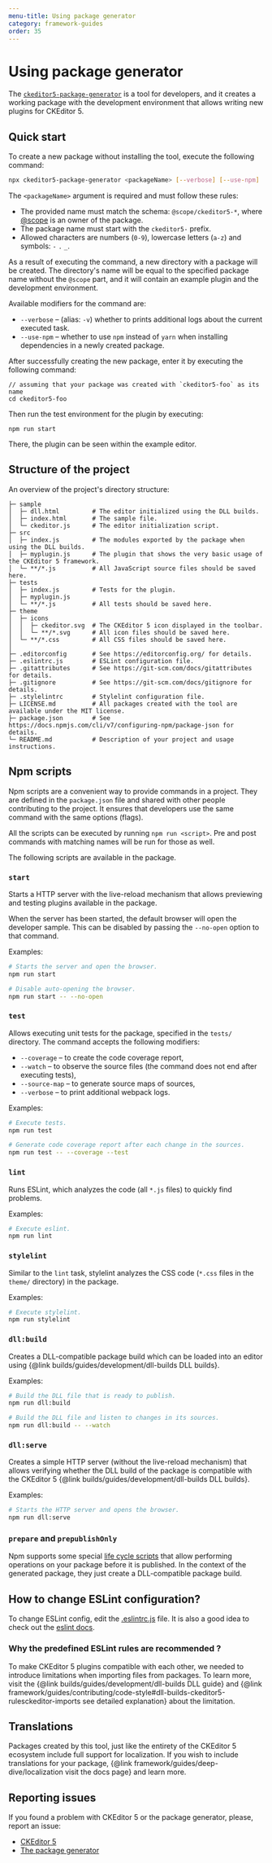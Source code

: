 ```yaml
---
menu-title: Using package generator
category: framework-guides
order: 35
---
```


# Using package generator

The [`ckeditor5-package-generator`](https://www.npmjs.com/package/ckeditor5-package-generator) is a tool for developers, and it creates a working package with the development environment that allows writing new plugins for CKEditor 5.

## Quick start

To create a new package without installing the tool, execute the following command:

```bash
npx ckeditor5-package-generator <packageName> [--verbose] [--use-npm]
```

The `<packageName>` argument is required and must follow these rules:

* The provided name must match the schema: `@scope/ckeditor5-*`, where [@scope](https://docs.npmjs.com/about-scopes) is an owner of the package.
* The package name must start with the `ckeditor5-` prefix.
* Allowed characters are numbers (`0-9`), lowercase letters (`a-z`) and symbols: `-` `.` `_`.

As a result of executing the command, a new directory with a package will be created. The directory's name will be equal to the specified package name without the `@scope` part, and it will contain an example plugin and the development environment.

Available modifiers for the command are:

* `--verbose` &ndash; (alias: `-v`) whether to prints additional logs about the current executed task.
* `--use-npm` &ndash; whether to use `npm` instead of `yarn` when installing dependencies in a newly created package.

After successfully creating the new package, enter it by executing the following command:

```
// assuming that your package was created with `ckeditor5-foo` as its name
cd ckeditor5-foo
```

Then run the test environment for the plugin by executing:

```
npm run start
```

There, the plugin can be seen within the example editor.

## Structure of the project

An overview of the project's directory structure:

```plain-text
├─ sample
│  ├─ dll.html         # The editor initialized using the DLL builds.
│  ├─ index.html       # The sample file.
│  └─ ckeditor.js      # The editor initialization script.
├─ src
│  ├─ index.js         # The modules exported by the package when using the DLL builds.
│  ├─ myplugin.js      # The plugin that shows the very basic usage of the CKEditor 5 framework.
│  └─ **/*.js          # All JavaScript source files should be saved here.
├─ tests
│  ├─ index.js         # Tests for the plugin.
│  ├─ myplugin.js
│  └─ **/*.js          # All tests should be saved here.
├─ theme
│  ├─ icons
│  │  ├─ ckeditor.svg  # The CKEditor 5 icon displayed in the toolbar.
│  │  └─ **/*.svg      # All icon files should be saved here.
│  └─ **/*.css         # All CSS files should be saved here.
│
├─ .editorconfig       # See https://editorconfig.org/ for details.
├─ .eslintrc.js        # ESLint configuration file.
├─ .gitattributes      # See https://git-scm.com/docs/gitattributes for details.
├─ .gitignore          # See https://git-scm.com/docs/gitignore for details.
├─ .stylelintrc        # Stylelint configuration file.
├─ LICENSE.md          # All packages created with the tool are available under the MIT license.
├─ package.json        # See https://docs.npmjs.com/cli/v7/configuring-npm/package-json for details.
└─ README.md           # Description of your project and usage instructions.
```

## Npm scripts

Npm scripts are a convenient way to provide commands in a project. They are defined in the `package.json` file and shared with other people contributing to the project. It ensures that developers use the same command with the same options (flags).

All the scripts can be executed by running `npm run <script>`. Pre and post commands with matching names will be run for those as well.

The following scripts are available in the package.

### `start`

Starts a HTTP server with the live-reload mechanism that allows previewing and testing plugins available in the package.

When the server has been started, the default browser will open the developer sample. This can be disabled by passing the `--no-open` option to that command.

Examples:

```bash
# Starts the server and open the browser.
npm run start

# Disable auto-opening the browser.
npm run start -- --no-open
```

### `test`

Allows executing unit tests for the package, specified in the `tests/` directory. The command accepts the following modifiers:

* `--coverage` &ndash; to create the code coverage report,
* `--watch` &ndash; to observe the source files (the command does not end after executing tests),
* `--source-map` &ndash; to generate source maps of sources,
* `--verbose` &ndash; to print additional webpack logs.

Examples:

```bash
# Execute tests.
npm run test

# Generate code coverage report after each change in the sources.
npm run test -- --coverage --test
```

### `lint`

Runs ESLint, which analyzes the code (all `*.js` files) to quickly find problems.

Examples:

```bash
# Execute eslint.
npm run lint
```

### `stylelint`

Similar to the `lint` task, stylelint analyzes the CSS code (`*.css` files in the `theme/` directory) in the package.

Examples:

```bash
# Execute stylelint.
npm run stylelint
```

### `dll:build`

Creates a DLL-compatible package build which can be loaded into an editor using {@link builds/guides/development/dll-builds DLL builds}.

Examples:

```bash
# Build the DLL file that is ready to publish.
npm run dll:build

# Build the DLL file and listen to changes in its sources.
npm run dll:build -- --watch
```

### `dll:serve`

Creates a simple HTTP server (without the live-reload mechanism) that allows verifying whether the DLL build of the package is compatible with the CKEditor 5 {@link builds/guides/development/dll-builds DLL builds}.

Examples:

```bash
# Starts the HTTP server and opens the browser.
npm run dll:serve
```

### `prepare` and `prepublishOnly`

Npm supports some special [life cycle scripts](https://docs.npmjs.com/cli/v7/using-npm/scripts#life-cycle-scripts) that allow performing operations on your package before it is published. In the context of the generated package, they just create a DLL-compatible package build.

## How to change ESLint configuration?

To change ESLint config, edit the [.eslintrc.js](https://github.com/ckeditor/ckeditor5-package-generator/blob/master/.eslintrc.js) file. It is also a good idea to check out the [eslint docs](https://eslint.org/docs/rules/).

### Why the predefined ESLint rules are recommended ?

To make CKEditor 5 plugins compatible with each other, we needed to introduce limitations when importing files from packages. To learn more, visit the {@link builds/guides/development/dll-builds DLL guide} and {@link framework/guides/contributing/code-style#dll-builds-ckeditor5-rulesckeditor-imports see detailed explanation} about the limitation.

## Translations

Packages created by this tool, just like the entirety of the CKEditor 5 ecosystem include full support for localization. If you wish to include translations for your package, {@link framework/guides/deep-dive/localization visit the docs page} and learn more.

## Reporting issues

If you found a problem with CKEditor 5 or the package generator, please, report an issue:

* [CKEditor 5](https://github.com/ckeditor/ckeditor5/issues/new/choose)
* [The package generator](https://github.com/ckeditor/ckeditor5-package-generator/issues/new)

